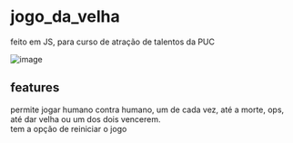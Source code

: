 # jogo_da_velha
feito em JS, para curso de atração de talentos da PUC

![image](https://user-images.githubusercontent.com/70555750/200131725-cf2de12a-c4d7-4297-abf9-ba7e9dfedb37.png)

features
---------------------

permite jogar humano contra humano, um de cada vez, até a morte, ops, até dar velha ou um dos dois vencerem.  
tem a opção de reiniciar o jogo  

